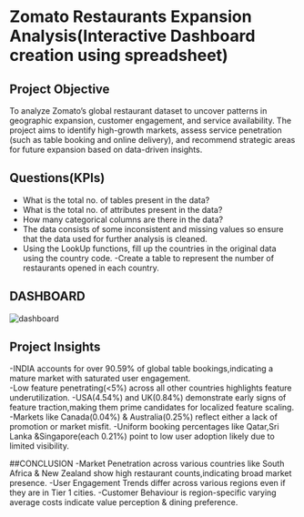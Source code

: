 # Zomato Restaurants Expansion Analysis(Interactive Dashboard creation using spreadsheet)
## Project Objective
To analyze Zomato’s global restaurant dataset to uncover patterns in geographic expansion, customer engagement, and service availability. The project aims to identify high-growth markets, assess service penetration (such as table booking and online delivery), and recommend strategic areas for future expansion based on data-driven insights.


## Questions(KPIs)
-  What is the total no. of tables present in the data?
-  What is the total no. of attributes present in the data?
- How many categorical columns are there in the data? 
- The data consists of some inconsistent and missing values so ensure that the data used for further analysis is cleaned.
- Using the LookUp functions, fill up the countries in the original data using the country code.
 -Create a table to represent the number of restaurants opened in each country.

## DASHBOARD
![dashboard](https://github.com/user-attachments/assets/318f1abb-b1f8-4281-ad79-c8c9344c3d78)

## Project Insights
-INDIA accounts for over 90.59% of global table bookings,indicating a mature market with saturated user engagement.      
-Low feature penetrating(<5%) across all other countries highlights feature underutilization.
-USA(4.54%) and UK(0.84%) demonstrate early signs of feature traction,making them prime candidates for localized feature scaling.
-Markets like Canada(0.04%) & Australia(0.25%)  reflect either a lack of promotion or market misfit.
-Uniform booking percentages like Qatar,Sri Lanka &Singapore(each 0.21%) point to low user adoption   likely due to limited visibility.

##CONCLUSION
-Market Penetration  across various countries like South Africa & New Zealand show high restaurant counts,indicating broad market presence.
-User Engagement Trends differ across various regions even if they are in Tier 1 cities.
-Customer Behaviour is region-specific varying average costs indicate value perception & dining preference.





